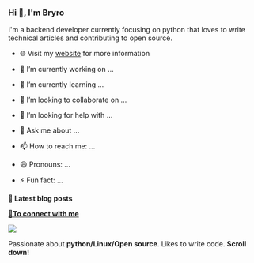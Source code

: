 

<!--
**bryr0/Bryr0** is a ✨ _special_ ✨ repository because its `README.md` (this file) appears on your GitHub profile.
-->

### Hi 👋, I'm Bryro

I'm a backend developer currently focusing on python that loves to write technical articles and contributing to open source.

- 🌐 Visit my [website]() for more information


- 🔭 I’m currently working on ...
- 🌱 I’m currently learning ...
- 👯 I’m looking to collaborate on ...
- 🤔 I’m looking for help with ...
- 💬 Ask me about ...
- 📫 How to reach me: ...
- 😄 Pronouns: ...
- ⚡ Fun fact: ...


<b>📕 Latest blog posts</b>

<!-- BLOG-POST-LIST:START -->

<!-- BLOG-POST-LIST:END -->

<b><a href="mailto:xx.bryan.xx@msn.com?Subject=hello%20mr%20bryr0">📧To connect with me</a></b>
<p align = "center">

[<img src="https://img.shields.io/badge/stackoverflow-%2312100E.svg?&style=for-the-badge&logo=stackoverflow&logoColor=white&color=black" />](https://es.stackoverflow.com/users/61388/bryro)


</p>

Passionate about **python/Linux/Open source**. Likes to write code. **Scroll down!**

